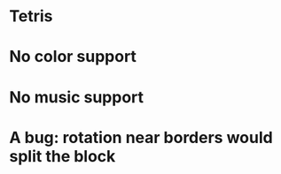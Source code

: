 # Tetris

# No color support
# No music support
# A bug: rotation near borders would split the block  
